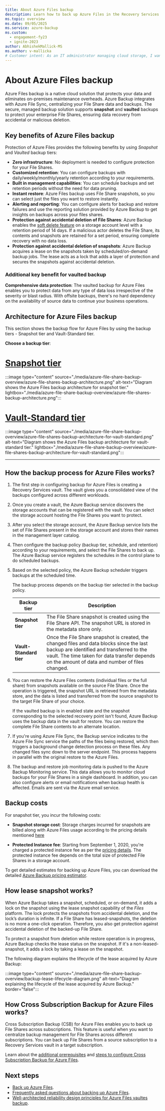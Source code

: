 ```yaml
---
title: About Azure Files backup
description: Learn how to back up Azure Files in the Recovery Services vault
ms.topic: overview
ms.date: 09/05/2025
ms.service: azure-backup
ms.custom:
  - engagement-fy23
  - ignite-2023
author: AbhishekMallick-MS
ms.author: v-mallicka
# Customer intent: As an IT administrator managing cloud storage, I want to understand the backup aspects before configuring Azure Files backup using a Recovery Services vault, so that I can ensure data protection, streamline recovery processes, and eliminate on-premises maintenance overhead.
---
```


# About Azure Files backup

Azure Files backup is a native cloud solution that protects your data and eliminates on-premises maintenance overheads. Azure Backup integrates with Azure File Sync, centralizing your File Share data and backups. The secure, managed backup solution supports **snapshot** and **vaulted** backups to protect your enterprise File Shares, ensuring data recovery from accidental or malicious deletion.

## Key benefits of Azure Files backup

Protection of Azure Files provides the following benefits by using *Snapshot* and *Vaulted* backup tiers:

* **Zero infrastructure**: No deployment is needed to configure protection for your File Shares.
* **Customized retention**: You can configure backups with daily/weekly/monthly/yearly retention according to your requirements.
* **Built in management capabilities**: You can schedule backups and set retention periods without the need for data pruning.
* **Instant restore**: Azure Files backup uses File Share snapshots, so you can select just the files you want to restore instantly.
* **Alerting and reporting**: You can configure alerts for backup and restore failures and use the reporting solution provided by Azure Backup to get insights on backups across your files shares.
* **Protection against accidental deletion of File Shares**: Azure Backup enables the [soft delete feature](../storage/files/storage-files-prevent-file-share-deletion.md) on a storage account level with a retention period of 14 days. If a malicious actor deletes the File Share, its contents and snapshots are retained for a set period, ensuring complete recovery with no data loss.
* **Protection against accidental deletion of snapshots**: Azure Backup acquires a lease on the snapshots taken by scheduled/on-demand backup jobs. The lease acts as a lock that adds a layer of protection and secures the snapshots against accidental deletion.

### Additional key benefit for vaulted backup

**Comprehensive data protection**: The vaulted backup for Azure Files enables you to protect data from any type of data loss irrespective of the severity or blast radius. With offsite backups, there's no hard dependency on the availability of source data to continue your business operations.

## Architecture for Azure Files backup

This section shows the backup flow for Azure Files by using the backup tiers - Snapshot tier and Vault-Standard tier.

**Choose a backup tier**:

# [Snapshot tier](#tab/snapshot)

:::image type="content" source="./media/azure-file-share-backup-overview/azure-file-shares-backup-architecture.png" alt-text="Diagram shows the Azure Files backup architecture for snapshot tier." lightbox="./media/azure-file-share-backup-overview/azure-file-shares-backup-architecture.png":::

# [Vault-Standard tier](#tab/vault-standard)

:::image type="content" source="./media/azure-file-share-backup-overview/azure-file-shares-backup-architecture-for-vault-standard.png" alt-text="Diagram shows the Azure Files backup architecture for vault-standard tier." lightbox="./media/azure-file-share-backup-overview/azure-file-shares-backup-architecture-for-vault-standard.png":::

---

## How the backup process for Azure Files works?

1. The first step in configuring backup for Azure Files is creating a Recovery Services vault. The vault gives you a consolidated view of the backups configured across different workloads.

2. Once you create a vault, the Azure Backup service discovers the storage accounts that can be registered with the vault. You can select the storage account hosting the File Shares you want to protect.

3. After you select the storage account, the Azure Backup service lists the set of File Shares present in the storage account and stores their names in the management layer catalog.

4. Then configure the backup policy (backup tier, schedule, and retention) according to your requirements, and select the File Shares to back up. The Azure Backup service registers the schedules in the control plane to do scheduled backups.

5. Based on the selected policy, the Azure Backup scheduler triggers backups at the scheduled time.

   The backup process depends on the backup tier selected in the backup policy.

   | Backup tier | Description |
   | --- | --- |
   | **Snapshot tier** | The File Share snapshot is created using the File Share API. The snapshot URL is stored in the metadata store only. |
   | **Vault-Standard tier** | Once the File Share snapshot is created, the changed files and data blocks since the last backup are identified and transferred to the vault. The time taken for data transfer depends on the amount of data and number of files changed. |

6. You can restore the Azure Files contents (individual files or the full share) from snapshots available on the source File Share. Once the operation is triggered, the snapshot URL is retrieved from the metadata store, and the data is listed and transferred from the source snapshot to the target File Share of your choice.

   If the vaulted backup is in enabled state and the snapshot corresponding to the selected recovery point isn't found, Azure Backup uses the backup data in the vault for restore. You can restore the complete File Share contents to an alternate location.

7. If you're using Azure File Sync, the Backup service indicates to the Azure File Sync service the paths of the files being restored, which then triggers a background change detection process on these files. Any changed files sync down to the server endpoint. This process happens in parallel with the original restore to the Azure Files.

   
8. The backup and restore job monitoring data is pushed to the Azure Backup Monitoring service. This data allows you to monitor cloud backups for your File Shares in a single dashboard. In addition, you can also configure alerts or email notifications when backup health is affected. Emails are sent via the Azure email service.

## Backup costs

For snapshot tier, you incur the following costs:

- **Snapshot storage cost**: Storage charges incurred for snapshots are billed along with Azure Files usage according to the pricing details mentioned [here](https://azure.microsoft.com/pricing/details/storage/files/)

- **Protected Instance fee**: Starting from September 1, 2020, you're charged a protected instance fee as per the [pricing details](https://azure.microsoft.com/pricing/details/backup/). The protected instance fee depends on the total size of protected File Shares in a storage account.

To get detailed estimates for backing up Azure Files, you can download the detailed [Azure Backup pricing estimator](https://aka.ms/AzureBackupCostEstimates).  

## How lease snapshot works?

When Azure Backup takes a snapshot, scheduled, or on-demand, it adds a lock on the snapshot using the lease snapshot capability of the _Files_ platform. The lock protects the snapshots from accidental deletion, and the lock’s duration is infinite. If a File Share has leased-snapshots, the deletion is no more a one-click operation. Therefore, you also get protection against accidental deletion of the backed-up File Share.

To protect a snapshot from deletion while restore operation is in progress, Azure Backup checks the lease status on the snapshot. If it's a non-leased-snapshot, it adds a lock by taking a lease on the snapshot.

The following diagram explains the lifecycle of the lease acquired by Azure Backup:

:::image type="content" source="./media/azure-file-share-backup-overview/backup-lease-lifecycle-diagram.png" alt-text="Diagram explaining the lifecycle of the lease acquired by Azure Backup." border="false":::

## How Cross Subscription Backup for Azure Files works?

Cross Subscription Backup (CSB) for Azure Files enables you to back up File Shares across subscriptions. This feature is useful when you want to centralize backup management for File Shares across different subscriptions. You can back up File Shares from a source subscription to a Recovery Services vault in a target subscription.

Learn about the [additional prerequisites](backup-azure-files.md#prerequisites) and [steps to configure Cross Subscription Backup for Azure Files](backup-azure-files.md#configure-the-backup).

## Next steps

* [Back up Azure Files](backup-afs.md).
* [Frequently asked questions about backing up Azure Files](backup-azure-files-faq.yml).
* [Well-architected reliability design principles for Azure Files vaultes backup](/azure/well-architected/service-guides/azure-files#reliability).

